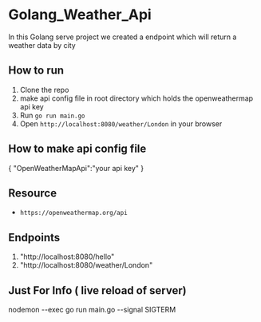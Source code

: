 # Golang_Weather_Api

In this Golang serve project we created a endpoint which will return a weather data by city

## How to run

1. Clone the repo
2. make api config file in root directory which holds the openweathermap api key
3. Run `go run main.go`
4. Open `http://localhost:8080/weather/London` in your browser

## How to make api config file

{
"OpenWeatherMapApi":"your api key"
}

## Resource

- `https://openweathermap.org/api`

## Endpoints

1. "http://localhost:8080/hello"
2. "http://localhost:8080/weather/London"

## Just For Info ( live reload of server)

nodemon --exec go run main.go --signal SIGTERM
